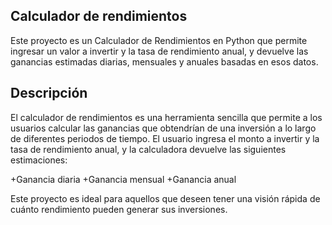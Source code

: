 ## Calculador de rendimientos ##
Este proyecto es un Calculador de Rendimientos en Python que permite ingresar un valor a invertir y la tasa de rendimiento anual, y devuelve las ganancias estimadas diarias, mensuales y anuales basadas en esos datos.

## Descripción ##
El calculador de rendimientos es una herramienta sencilla que permite a los usuarios calcular las ganancias que obtendrían de una inversión a lo largo de diferentes periodos de tiempo. El usuario ingresa el monto a invertir y la tasa de rendimiento anual, y la calculadora devuelve las siguientes estimaciones:

+Ganancia diaria
+Ganancia mensual
+Ganancia anual

Este proyecto es ideal para aquellos que deseen tener una visión rápida de cuánto rendimiento pueden generar sus inversiones.

